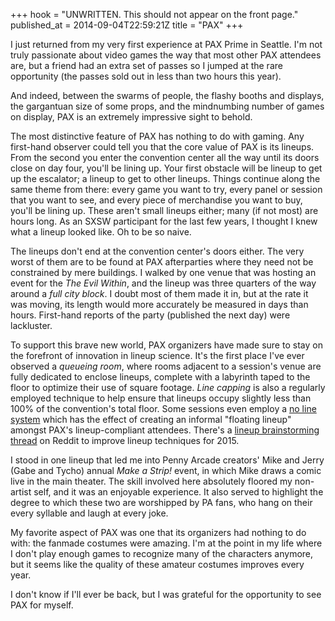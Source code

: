 +++
hook = "UNWRITTEN. This should not appear on the front page."
published_at = 2014-09-04T22:59:21Z
title = "PAX"
+++

I just returned from my very first experience at PAX Prime in Seattle. I'm not
truly passionate about video games the way that most other PAX attendees are,
but a friend had an extra set of passes so I jumped at the rare opportunity
(the passes sold out in less than two hours this year).

And indeed, between the swarms of people, the flashy booths and displays, the
gargantuan size of some props, and the mindnumbing number of games on display,
PAX is an extremely impressive sight to behold.

The most distinctive feature of PAX has nothing to do with gaming. Any
first-hand observer could tell you that the core value of PAX is its lineups.
From the second you enter the convention center all the way until its doors
close on day four, you'll be lining up. Your first obstacle will be lineup to
get up the escalator; a lineup to get to other lineups. Things continue along
the same theme from there: every game you want to try, every panel or session
that you want to see, and every piece of merchandise you want to buy, you'll be
lining up. These aren't small lineups either; many (if not most) are hours
long. As an SXSW participant for the last few years, I thought I knew what a
lineup looked like. Oh to be so naive.

The lineups don't end at the convention center's doors either. The very worst
of them are to be found at PAX afterparties where they need not be constrained
by mere buildings. I walked by one venue that was hosting an event for the _The
Evil Within_, and the lineup was three quarters of the way around a _full city
block_. I doubt most of them made it in, but at the rate it was moving, its
length would more accurately be measured in days than hours. First-hand reports
of the party (published the next day) were lackluster.

To support this brave new world, PAX organizers have made sure to stay on the
forefront of innovation in lineup science. It's the first place I've ever
observed a _queueing room_, where rooms adjacent to a session's venue are fully
dedicated to enclose lineups, complete with a labyrinth taped to the floor to
optimize their use of square footage. _Line capping_ is also a regularly
employed technique to help ensure that lineups occupy slightly less than 100%
of the convention's total floor. Some sessions even employ a [no line
system][no-line] which has the effect of creating an informal "floating lineup"
amongst PAX's lineup-compliant attendees. There's a [lineup brainstorming
thread][brainstorm] on Reddit to improve lineup techniques for 2015.

I stood in one lineup that led me into Penny Arcade creators' Mike and Jerry
(Gabe and Tycho) annual _Make a Strip!_ event, in which Mike draws a comic live
in the main theater. The skill involved here absolutely floored my non-artist
self, and it was an enjoyable experience. It also served to highlight the
degree to which these two are worshipped by PA fans, who hang on their every
syllable and laugh at every joke.

My favorite aspect of PAX was one that its organizers had nothing to do with:
the fanmade costumes were amazing. I'm at the point in my life where I don't
play enough games to recognize many of the characters anymore, but it seems
like the quality of these amateur costumes improves every year.

I don't know if I'll ever be back, but I was grateful for the opportunity to
see PAX for myself.

[brainstorm]: http://www.reddit.com/r/PAX/comments/2f9ll7/lets_talk_about_the_lines/
[no-line]: http://www.reddit.com/r/PAX/comments/2f1sq4/pax_says_no_lines_for_ai/
